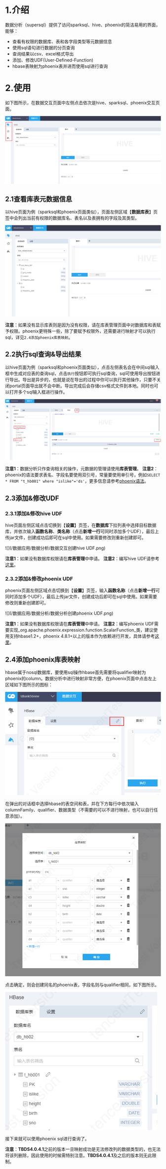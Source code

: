 # 1.介绍
数据分析（supersql）提供了访问sparksql、hive、phoenix的简洁易用的界面，能够：
* 查看有权限的数据库、表和各字段类型等元数据信息
* 使用sql语句进行数据的分页查询
* 查询结果以csv、excel格式导出
* 添加、修改UDF(User-Defined-Function)
* hbase表映射为phoenix表并进而使用sql进行查询

# 2.使用
如下图所示，在数据交互页面中左侧点击依次是hive、sparksql、phoenix交互页面。

![](/数据应用/数据分析/数据交互.png)

## 2.1查看库表元数据信息
以hive页面为例（sparksql和phoenix页面类似），页面左侧区域【**数据库表**】页签中会列出当前有权限的数据库名、表名以及表拥有的字段及其类型。

![](/数据应用/数据分析/数据分析库表元数据展示.png)

**注意**：如果没有显示库表则是因为没有权限，请在库表管理页面中对数据库和表赋予权限。phoenix更特殊一些，除了要赋予权限外，还需要进行映射才可以执行sql，详见`2.4添加phoenix库表映射`。



## 2.2执行sql查询&导出结果
以hive页面为例（sparksql和phoenix页面类似），点击左侧表名会在中间sql输入框中生成对应表的查询sql，点击`执行`按钮即可执行sql查询，sql可使用导出按钮进行导出。导出是异步的，也就是说在导出的过程中你可以执行其他操作，只要不关闭portal页面导出就不会中断。导出完成后会存储csv格式文件到本地。同时也可以打开多个sql输入框进行操作。

![](/数据应用/数据分析/数据分析sql查询.png)


**注意1**：数据分析只作查询相关的操作，元数据的管理请使用**库表管理**。
**注意2**：phoenix的语法要求表名、字段名要使用双引号，常量要使用单引号，例如`SELECT * FROM "t_hb001" where "islike"='ds'`，更多信息请参考[phoenix语法](https://phoenix.apache.org/language/index.html)。

## 2.3添加&修改UDF
### 2.3.1添加&修改hive UDF
hive页面左侧区域点击切换到【**设置**】页签，在**数据库**下拉列表中选择目标数据库，并依次输入**函数名称**、**类名称**（点击**新增一行**可同时添加多个UDF），最后上传jar文件，创建成功后即可在sql中使用。如果需要修改则重新创建即可。

![](/数据应用/数据分析/数据交互创建hive UDF.png)

**注意1**：如果没有数据库权限请在**库表管理**中申请。
**注意2**：编写hive UDF请参考[这里](https://cwiki.apache.org/confluence/display/Hive/HivePlugins)。

### 2.3.2添加&修改phoenix UDF

phoenix页面左侧区域点击切换到【**设置**】页签，输入**函数名称**（点击**新增一行**可同时添加多个UDF），最后上传jar文件，创建成功后即可在sql中使用。如果需要修改则重新创建即可。

![](/数据应用/数据分析/数据分析创建phoenix UDF.png)

**注意1**：如果没有数据库权限请在**库表管理**中申请。
**注意2**：编写phoenix UDF需要实现_org.apache.phoenix.expression.function.ScalarFunction_类，建议使用支持hbase1.2+，phoenix 4.8.1+以上的版本作为依赖进行开发，具体请参考[这里](https://phoenix.apache.org/udf.html)。

## 2.4添加phoenix库表映射

hbase属于nosql数据库，要使用sql操作hbase首先需要将qualifier映射为phoenix的column。数据分析中进行映射非常方便，在phoenix页面中点击左上区域如下图所示的图标：

![](/数据应用/数据分析/数据分析创建phoenix映射.png)

在弹出的对话框中选择hbase的表空间和表，并在下方每行中依次输入columnFamily、qualifier、数据类型（不需要的可以不进行映射，也可以自行任意添加）。

![](/数据应用/数据分析/数据分析phoenix映射对话框.png)


点击确定，则会创建同名的phoenix表，字段名则与qualifier相同，如下图所示。

![](/数据应用/数据分析/数据分析映射后的phoenix表.png)

接下来就可以使用phoenix sql进行查询了。

**注意**：**TBDS4.0.4.1**之前的版本一旦映射成功是无法修改列的数据类型的，也无法将该列删除，因此使用的时候需特别注意。**TBDS4.0.4.1**及之后的版本则无此限制。













